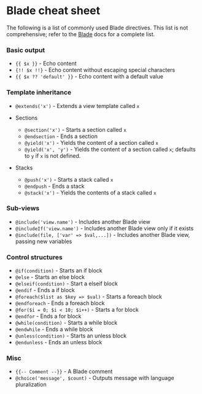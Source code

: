 # Blade cheat sheet
The following is a list of commonly used Blade directives. This list is not comprehensive; refer to the [Blade](https://laravel.com/docs/blade) docs for a complete list.

### Basic output
+ `{{ $x }}` - Echo content
+ `{!! $x !!}` - Echo content without escaping special characters
+ `{{ $x ?? 'default' }}` - Echo content with a default value

### Template inheritance
+ `@extends('x')` - Extends a view template called `x`

+ Sections
    + `@section('x')` - Starts a section called `x`
    + `@endsection` - Ends a section
    + `@yield('x')` - Yields the content of a section called `x`
    + `@yield('x', 'y')` - Yields the content of a section called `x`; defaults to `y` if `x` is not defined.
+ Stacks
    + `@push('x')` - Starts a stack called `x`
    + `@endpush` - Ends a stack
    + `@stack('x')` - Yields the contents of a stack called `x`


### Sub-views
+ `@include('view.name')` - Includes another Blade view
+ `@includeIf('view.name')` - Includes another Blade view only if it exists
+ `@include(file, ['var' => $val,...])` - Includes another Blade view, passing new variables

### Control structures
+ `@if(condition)` - Starts an if block
+ `@else` - Starts an else block
+ `@elseif(condition)` - Start a elseif block
+ `@endif` - Ends a if block
+ `@foreach($list as $key => $val)` - Starts a foreach block
+ `@endforeach` - Ends a foreach block
+ `@for($i = 0; $i < 10; $i++)` - Starts a for block
+ `@endfor` - Ends a for block
+ `@while(condition)` - Starts a while block
+ `@endwhile` - Ends a while block
+ `@unless(condition)` - Starts an unless block
+ `@endunless` - Ends an unless block

### Misc
+ `{{-- Comment --}}` - A Blade comment
+ `@choice('message', $count)` - Outputs message with language pluralization
